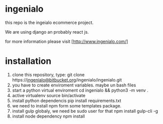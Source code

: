 # ingenialo

this repo is the ingeialo ecommerce project. 

We are using django an probably react js.

for more information please visit [http://www.ingenialo.com/]
# installation 

1.  clone this repository, type:
        git clone https://ingenialo@bitbucket.org/ingenialo/ingenialo.git
2.  you have to create enviroment variables. maybe un bash files
2.  start a python virtual enviroment
        cd ingenialo && python3 -m venv .
3.  active virtualenv 
        source bin/activate
4.  install python dependencis
        pip install requirements.txt
5.  we need to install npm form some templates package. 
6.  install gulp globaly, we need be sudo user for that
        npm install gulp-cli -g
7.  install node dependency
	npm install
   
   
